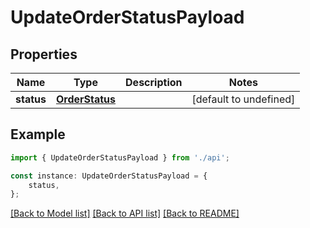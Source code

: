 # UpdateOrderStatusPayload


## Properties

Name | Type | Description | Notes
------------ | ------------- | ------------- | -------------
**status** | [**OrderStatus**](OrderStatus.md) |  | [default to undefined]

## Example

```typescript
import { UpdateOrderStatusPayload } from './api';

const instance: UpdateOrderStatusPayload = {
    status,
};
```

[[Back to Model list]](../README.md#documentation-for-models) [[Back to API list]](../README.md#documentation-for-api-endpoints) [[Back to README]](../README.md)
